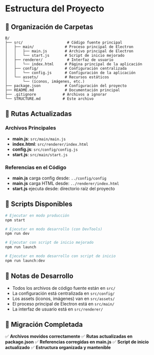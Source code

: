 # Estructura del Proyecto

## 📁 Organización de Carpetas

```
B/
├── src/                    # Código fuente principal
│   ├── main/              # Proceso principal de Electron
│   │   ├── main.js        # Archivo principal de Electron
│   │   └── start.js       # Script de inicio mejorado
│   ├── renderer/           # Interfaz de usuario
│   │   └── index.html     # Página principal de la aplicación
│   ├── config/            # Configuración centralizada
│   │   └── config.js      # Configuración de la aplicación
│   └── assets/            # Recursos estáticos
│       └── (íconos, imágenes, etc.)
├── package.json           # Configuración del proyecto
├── README.md              # Documentación principal
├── .gitignore            # Archivos a ignorar
└── STRUCTURE.md          # Este archivo
```

## 🔧 Rutas Actualizadas

### Archivos Principales
- **main.js**: `src/main/main.js`
- **index.html**: `src/renderer/index.html`
- **config.js**: `src/config/config.js`
- **start.js**: `src/main/start.js`

### Referencias en el Código
- **main.js** carga config desde: `../config/config`
- **main.js** carga HTML desde: `../renderer/index.html`
- **start.js** ejecuta desde: directorio raíz del proyecto

## 🚀 Scripts Disponibles

```bash
# Ejecutar en modo producción
npm start

# Ejecutar en modo desarrollo (con DevTools)
npm run dev

# Ejecutar con script de inicio mejorado
npm run launch

# Ejecutar en modo desarrollo con script de inicio
npm run launch:dev
```

## 📝 Notas de Desarrollo

- Todos los archivos de código fuente están en `src/`
- La configuración está centralizada en `src/config/`
- Los assets (íconos, imágenes) van en `src/assets/`
- El proceso principal de Electron está en `src/main/`
- La interfaz de usuario está en `src/renderer/`

## 🔄 Migración Completada

✅ **Archivos movidos correctamente**
✅ **Rutas actualizadas en package.json**
✅ **Referencias corregidas en main.js**
✅ **Script de inicio actualizado**
✅ **Estructura organizada y mantenible** 